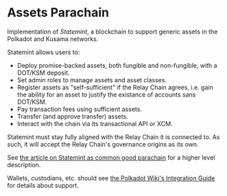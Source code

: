# Assets Parachain

Implementation of _Statemint_, a blockchain to support generic assets in the Polkadot and Kusama
networks.

Statemint allows users to:

- Deploy promise-backed assets, both fungible and non-fungible, with a DOT/KSM deposit.
- Set admin roles to manage assets and asset classes.
- Register assets as "self-sufficient" if the Relay Chain agrees, i.e. gain the ability for an
  asset to justify the existance of accounts sans DOT/KSM.
- Pay transaction fees using sufficient assets.
- Transfer (and approve transfer) assets.
- Interact with the chain via its transactional API or XCM.

Statemint must stay fully aligned with the Relay Chain it is connected to. As such, it will accept
the Relay Chain's governance origins as its own.

See
[the article on Statemint as common good parachain](https://www.parity.io/blog/statemint-generic-assets-chain-proposing-a-common-good-parachain-to-polkadot-governance/)
for a higher level description.

Wallets, custodians, etc. should see
[the Polkadot Wiki's Integration Guide](https://wiki.polkadot.network/docs/build-integrate-assets)
for details about support.
